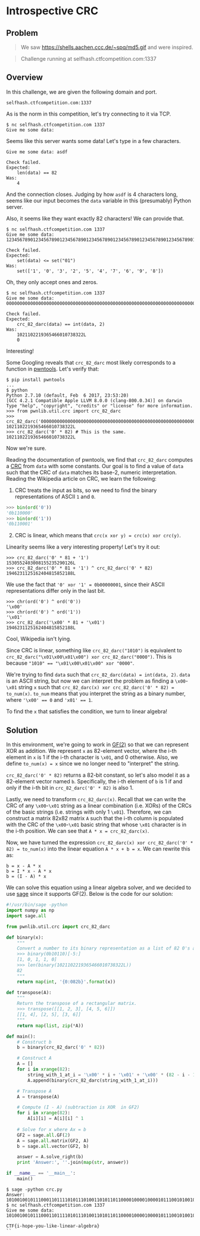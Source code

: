 # Introspective CRC

## Problem

> We saw https://shells.aachen.ccc.de/~spq/md5.gif and were inspired.

> Challenge running at selfhash.ctfcompetition.com:1337

## Overview

In this challenge, we are given the following domain and port.

```
selfhash.ctfcompetition.com:1337
```

As is the norm in this competition, let's try connecting to it via TCP.

```
$ nc selfhash.ctfcompetition.com 1337
Give me some data:
```

Seems like this server wants some data! Let's type in a few characters.

```
Give me some data: asdf

Check failed.
Expected:
    len(data) == 82
Was:
    4
```

And the connection closes. Judging by how `asdf` is 4 characters long, seems
like our input becomes the `data` variable in this (presumably) Python server.

Also, it seems like they want exactly 82 characters! We can provide that.

```
$ nc selfhash.ctfcompetition.com 1337
Give me some data: 1234567890123456789012345678901234567890123456789012345678901234567890123456789012

Check failed.
Expected:
    set(data) <= set("01")
Was:
    set(['1', '0', '3', '2', '5', '4', '7', '6', '9', '8'])
```

Oh, they only accept ones and zeros.

```
$ nc selfhash.ctfcompetition.com 1337
Give me some data: 0000000000000000000000000000000000000000000000000000000000000000000000000000000000

Check failed.
Expected:
    crc_82_darc(data) == int(data, 2)
Was:
    1021102219365466010738322L
    0
```

Interesting!

Some Googling reveals that `crc_82_darc` most likely corresponds
to a function in [pwntools](http://docs.pwntools.com/en/stable/util/crc.html#pwnlib.util.crc.crc_82_darc).
Let's verify that:

```
$ pip install pwntools
...
$ python
Python 2.7.10 (default, Feb  6 2017, 23:53:20)
[GCC 4.2.1 Compatible Apple LLVM 8.0.0 (clang-800.0.34)] on darwin
Type "help", "copyright", "credits" or "license" for more information.
>>> from pwnlib.util.crc import crc_82_darc
>>> crc_82_darc('0000000000000000000000000000000000000000000000000000000000000000000000000000000000')
1021102219365466010738322L
>>> crc_82_darc('0' * 82) # This is the same.
1021102219365466010738322L
```

Now we're sure.

Reading the documentation of pwntools, we find that `crc_82_darc` computes a [CRC](https://en.wikipedia.org/wiki/Cyclic_redundancy_check) from `data` with some constants.
Our goal is to find a value of `data` such that the CRC of `data` matches its base-2, numeric interpretation.
Reading the Wikipedia article on CRC, we learn the following:

1. CRC treats the input as bits, so we need to find the binary representations of ASCII `1` and `0`.

```python
>>> bin(ord('0'))
'0b110000'
>>> bin(ord('1'))
'0b110001'
```

2. CRC is linear, which means that `crc(x xor y) = crc(x) xor crc(y)`.

Linearity seems like a very interesting property! Let's try it out:

```
>>> crc_82_darc('0' * 81 + '1')
1530552403008155235290126L
>>> crc_82_darc('0' * 81 + '1') ^ crc_82_darc('0' * 82)
1946231125162404815852188L
```

We use the fact that `'0' xor '1' = 0b00000001`, since their ASCII representations differ only in the last bit.

```
>>> chr(ord('0') ^ ord('0'))
'\x00'
>>> chr(ord('0') ^ ord('1'))
'\x01'
>>> crc_82_darc('\x00' * 81 + '\x01')
1946231125162404815852188L
```

Cool, Wikipedia isn't lying.

Since CRC is linear, something like `crc_82_darc("1010")` is equivalent to `crc_82_darc("\x01\x00\x01\x00") xor crc_82_darc("0000")`. This is because `"1010" == "\x01\x00\x01\x00" xor "0000"`.

We're trying to find `data` such that `crc_82_darc(data) = int(data, 2)`. `data` is an ASCII string, but now we can interpret the problem as finding a `\x00`-`\x01` string `x` such that `crc_82_darc(x) xor crc_82_darc('0' * 82) = to_num(x)`. `to_num` means that you interpret the string as a binary number, where `'\x00' == 0` and `'x01' == 1`.

To find the `x` that satisfies the condition, we turn to linear algebra!

## Solution

In this environment, we're going to work in [GF(2)](https://en.wikipedia.org/wiki/GF(2)) so that we can represent XOR as addition. We represent `x` as 82-element vector, where the i-th element in `x` is 1 if the i-th character is `\x01`, and 0 otherwise. Also, we define
`to_num(x) = x` since we no longer need to "interpret" the string.

`crc_82_darc('0' * 82)` returns a 82-bit constant, so let's also model it as a 82-element vector named `b`. Specifically, the i-th element of `b` is 1 if and only if the i-th bit in `crc_82_darc('0' * 82)` is also 1.

Lastly, we need to transform `crc_82_darc(x)`. Recall that we can write the CRC of any `\x00`-`\x01` string as a linear combination (i.e. XORs) of the CRCs of the basic strings (i.e.  strings with only 1 `\x01`). Therefore, we can construct a matrix 82x82 matrix `A` such that the i-th column is populated with the CRC of the `\x00`-`\x01` basic string that whose `\x01` character is in the i-th position. We can see that `A * x = crc_82_darc(x)`.

Now, we have turned the expression `crc_82_darc(x) xor crc_82_darc('0' * 82) = to_num(x)` into the linear equation `A * x + b = x`.
We can rewrite this as:

```
b = x - A * x
b = I * x - A * x
b = (I - A) * x
```

We can solve this equation using a linear algebra solver, and we decided to use [sage](http://doc.sagemath.org/html/en/tutorial/tour_algebra.html) since it supports GF(2). Below is the code for our solution:

``` python
#!/usr/bin/sage -python
import numpy as np
import sage.all

from pwnlib.util.crc import crc_82_darc

def binary(x):
    """
    Convert a number to its binary representation as a list of 82 0's and 1's.
    >>> binary(0b10110)[-5:]
    [1, 0, 1, 1, 0]
    >>> len(binary(1021102219365466010738322L))
    82
    """
    return map(int, '{0:082b}'.format(x))

def transpose(A):
    """
    Return the transpose of a rectangular matrix.
    >>> transpose([[1, 2, 3], [4, 5, 6]])
    [[1, 4], [2, 5], [3, 6]]
    """
    return map(list, zip(*A))

def main():
    # Construct b
    b = binary(crc_82_darc('0' * 82))

    # Construct A
    A = []
    for i in xrange(82):
        string_with_1_at_i = '\x00' * i + '\x01' + '\x00' * (82 - i - 1)
        A.append(binary(crc_82_darc(string_with_1_at_i)))

    # Transpose A
    A = transpose(A)

    # Compute (I - A) (subtraction is XOR  in GF2)
    for i in xrange(82):
        A[i][i] = A[i][i] ^ 1
    
    # Solve for x where Ax = b
    GF2 = sage.all.GF(2)
    A = sage.all.matrix(GF2, A)
    b = sage.all.vector(GF2, b)

    answer = A.solve_right(b)
    print 'Answer:', ''.join(map(str, answer))

if __name__ == '__main__':
    main()
```

```
$ sage -python crc.py
Answer: 1010010010111000110111101011101001101011011000010000100001011100101001001100000000
$ nc selfhash.ctfcompetition.com 1337
Give me some data: 1010010010111000110111101011101001101011011000010000100001011100101001001100000000

CTF{i-hope-you-like-linear-algebra}
``
